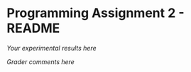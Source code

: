 Programming Assignment 2 - README
=================================

_Your experimental results here_

_Grader comments here_


